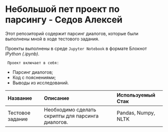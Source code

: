 # Небольшой пет проект по парсингу - Седов Алексей

Этот репозиторий содержит парсинг диалогов, которые были выполнены мной в ходе тестового задания.

Проекты выполнены в среде `Jupyter Notebook` в формате Блокнот *IPython (.ipynb)*.

` Проект включает в себя:`

* Парсинг диалогов;
* Код с пояснениями;
* Выводы из исследований.

|Название|Описание|Используемый Стак| 
|:-------|:-------|:----------------------|
|Тестовое задание|Необходимо сделать скрипты для парсинга диалогов.| Pandas, Numpy, NLTK|
